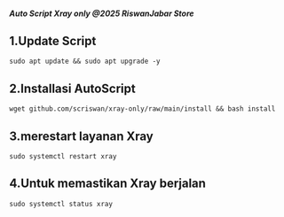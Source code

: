 ##### Auto Script Xray only @2025 RiswanJabar Store

## 1.Update Script
```
sudo apt update && sudo apt upgrade -y
```

## 2.Installasi AutoScript
```
wget github.com/scriswan/xray-only/raw/main/install && bash install
```

## 3.merestart layanan Xray
```
sudo systemctl restart xray
```

## 4.Untuk memastikan Xray berjalan
```
sudo systemctl status xray
```
